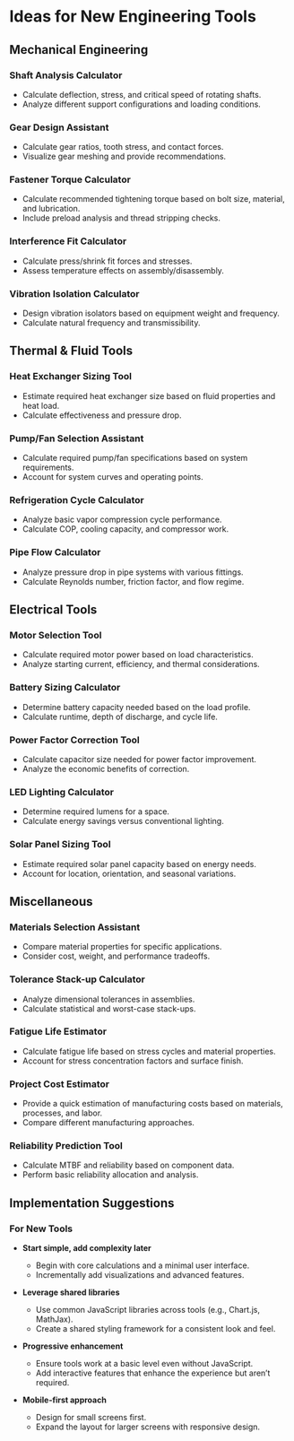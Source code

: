 # Ideas for New Engineering Tools

## Mechanical Engineering

### Shaft Analysis Calculator
- Calculate deflection, stress, and critical speed of rotating shafts.
- Analyze different support configurations and loading conditions.

### Gear Design Assistant
- Calculate gear ratios, tooth stress, and contact forces.
- Visualize gear meshing and provide recommendations.

### Fastener Torque Calculator
- Calculate recommended tightening torque based on bolt size, material, and lubrication.
- Include preload analysis and thread stripping checks.

### Interference Fit Calculator
- Calculate press/shrink fit forces and stresses.
- Assess temperature effects on assembly/disassembly.

### Vibration Isolation Calculator
- Design vibration isolators based on equipment weight and frequency.
- Calculate natural frequency and transmissibility.

## Thermal & Fluid Tools

### Heat Exchanger Sizing Tool
- Estimate required heat exchanger size based on fluid properties and heat load.
- Calculate effectiveness and pressure drop.

### Pump/Fan Selection Assistant
- Calculate required pump/fan specifications based on system requirements.
- Account for system curves and operating points.

### Refrigeration Cycle Calculator
- Analyze basic vapor compression cycle performance.
- Calculate COP, cooling capacity, and compressor work.

### Pipe Flow Calculator
- Analyze pressure drop in pipe systems with various fittings.
- Calculate Reynolds number, friction factor, and flow regime.

## Electrical Tools

### Motor Selection Tool
- Calculate required motor power based on load characteristics.
- Analyze starting current, efficiency, and thermal considerations.

### Battery Sizing Calculator
- Determine battery capacity needed based on the load profile.
- Calculate runtime, depth of discharge, and cycle life.

### Power Factor Correction Tool
- Calculate capacitor size needed for power factor improvement.
- Analyze the economic benefits of correction.

### LED Lighting Calculator
- Determine required lumens for a space.
- Calculate energy savings versus conventional lighting.

### Solar Panel Sizing Tool
- Estimate required solar panel capacity based on energy needs.
- Account for location, orientation, and seasonal variations.

## Miscellaneous

### Materials Selection Assistant
- Compare material properties for specific applications.
- Consider cost, weight, and performance tradeoffs.

### Tolerance Stack-up Calculator
- Analyze dimensional tolerances in assemblies.
- Calculate statistical and worst-case stack-ups.

### Fatigue Life Estimator
- Calculate fatigue life based on stress cycles and material properties.
- Account for stress concentration factors and surface finish.

### Project Cost Estimator
- Provide a quick estimation of manufacturing costs based on materials, processes, and labor.
- Compare different manufacturing approaches.

### Reliability Prediction Tool
- Calculate MTBF and reliability based on component data.
- Perform basic reliability allocation and analysis.

## Implementation Suggestions

### For New Tools

- **Start simple, add complexity later**
  - Begin with core calculations and a minimal user interface.
  - Incrementally add visualizations and advanced features.
  
- **Leverage shared libraries**
  - Use common JavaScript libraries across tools (e.g., Chart.js, MathJax).
  - Create a shared styling framework for a consistent look and feel.
  
- **Progressive enhancement**
  - Ensure tools work at a basic level even without JavaScript.
  - Add interactive features that enhance the experience but aren’t required.
  
- **Mobile-first approach**
  - Design for small screens first.
  - Expand the layout for larger screens with responsive design.
